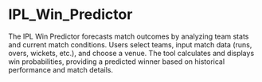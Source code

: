 # IPL_Win_Predictor
The IPL Win Predictor forecasts match outcomes by analyzing team stats and current match conditions. Users select teams, input match data (runs, overs, wickets, etc.), and choose a venue. The tool calculates and displays win probabilities, providing a predicted winner based on historical performance and match details.

